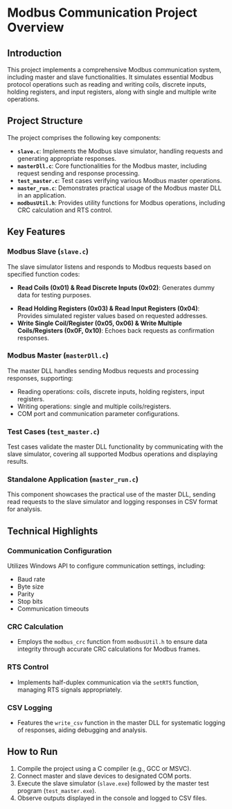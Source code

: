 # Modbus Communication Project Overview

## Introduction

This project implements a comprehensive Modbus communication system, including master and slave functionalities. It simulates essential Modbus protocol operations such as reading and writing coils, discrete inputs, holding registers, and input registers, along with single and multiple write operations.

## Project Structure

The project comprises the following key components:

- **`slave.c`**: Implements the Modbus slave simulator, handling requests and generating appropriate responses.
- **`masterDll.c`**: Core functionalities for the Modbus master, including request sending and response processing.
- **`test_master.c`**: Test cases verifying various Modbus master operations.
- **`master_run.c`**: Demonstrates practical usage of the Modbus master DLL in an application.
- **`modbusUtil.h`**: Provides utility functions for Modbus operations, including CRC calculation and RTS control.

## Key Features

### Modbus Slave (`slave.c`)

The slave simulator listens and responds to Modbus requests based on specified function codes:

- **Read Coils (0x01) & Read Discrete Inputs (0x02)**: Generates dummy data for testing purposes.

* **Read Holding Registers (0x03) & Read Input Registers (0x04)**: Provides simulated register values based on requested addresses.
* **Write Single Coil/Register (0x05, 0x06) & Write Multiple Coils/Registers (0x0F, 0x10)**: Echoes back requests as confirmation responses.

### Modbus Master (`masterDll.c`)

The master DLL handles sending Modbus requests and processing responses, supporting:

- Reading operations: coils, discrete inputs, holding registers, input registers.
- Writing operations: single and multiple coils/registers.
- COM port and communication parameter configurations.

### Test Cases (`test_master.c`)

Test cases validate the master DLL functionality by communicating with the slave simulator, covering all supported Modbus operations and displaying results.

### Standalone Application (`master_run.c`)

This component showcases the practical use of the master DLL, sending read requests to the slave simulator and logging responses in CSV format for analysis.

## Technical Highlights

### Communication Configuration

Utilizes Windows API to configure communication settings, including:

- Baud rate
- Byte size
- Parity
- Stop bits
- Communication timeouts

### CRC Calculation

- Employs the `modbus_crc` function from `modbusUtil.h` to ensure data integrity through accurate CRC calculations for Modbus frames.

### RTS Control

- Implements half-duplex communication via the `setRTS` function, managing RTS signals appropriately.

### CSV Logging

- Features the `write_csv` function in the master DLL for systematic logging of responses, aiding debugging and analysis.

## How to Run

1. Compile the project using a C compiler (e.g., GCC or MSVC).
2. Connect master and slave devices to designated COM ports.
3. Execute the slave simulator (`slave.exe`) followed by the master test program (`test_master.exe`).
4. Observe outputs displayed in the console and logged to CSV files.
